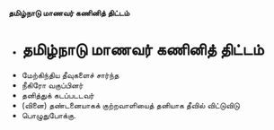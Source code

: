 **தமிழ்நாடு மாணவர் கணினித் திட்டம்**
- # தமிழ்நாடு மாணவர் கணினித் திட்டம்
- மேற்கிந்திய தீவுகளைச் சார்ந்த
- நீகிரோ வகுப்பினர்
- தனித்துக் கடப்படடவர்
- (வினை) தண்டனையாகக் குற்றவாளியைத் தனியாக தீவில் விட்டுவிடு
- பொழுதுபோக்கு.

